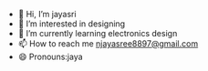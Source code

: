 - 👋 Hi, I’m jayasri
- 👀 I’m interested in designing 
- 🌱 I’m currently learning electronics design
- 📫 How to reach me njayasree8897@gmail.com
- 😄 Pronouns:jaya

<!---
jayasrineerukattu/jayasrineerukattu is a ✨ special ✨ repository because its `README.md` (this file) appears on your GitHub profile.
You can click the Preview link to take a look at your changes.
--->
